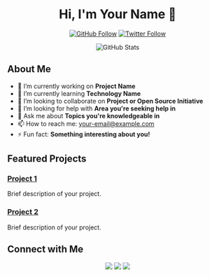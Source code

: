 <h1 align="center">Hi, I'm Your Name 👋</h1>

<p align="center">
  <a href="https://github.com/your-github-username"><img src="https://img.shields.io/github/followers/your-github-username?label=Follow%20Me&style=social" alt="GitHub Follow"></a>
  <a href="https://twitter.com/your-twitter-handle"><img src="https://img.shields.io/twitter/follow/your-twitter-handle?style=social" alt="Twitter Follow"></a>
</p>

<p align="center">
  <img src="https://github-readme-stats.vercel.app/api?username=your-github-username&show_icons=true&theme=radical" alt="GitHub Stats">
</p>

## About Me

- 🔭 I’m currently working on **Project Name**
- 🌱 I’m currently learning **Technology Name**
- 👯 I’m looking to collaborate on **Project or Open Source Initiative**
- 🤔 I’m looking for help with **Area you're seeking help in**
- 💬 Ask me about **Topics you're knowledgeable in**
- 📫 How to reach me: [your-email@example.com](mailto:your-email@example.com)
- ⚡ Fun fact: **Something interesting about you!**

## Featured Projects

### [Project 1](https://github.com/your-github-username/project1)
Brief description of your project.

### [Project 2](https://github.com/your-github-username/project2)
Brief description of your project.

## Connect with Me

<p align="center">
  <a href="https://linkedin.com/in/your-linkedin-handle"><img src="https://img.shields.io/badge/LinkedIn-blue?logo=linkedin&logoColor=white&style=for-the-badge"></a>
  <a href="https://twitter.com/your-twitter-handle"><img src="https://img.shields.io/badge/Twitter-blue?logo=twitter&logoColor=white&style=for-the-badge"></a>
  <a href="https://github.com/your-github-username"><img src="https://img.shields.io/badge/GitHub-black?logo=github&logoColor=white&style=for-the-badge"></a>
</p>
